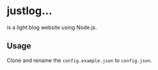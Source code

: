 # justlog...

is a light blog website using Node.js.

## Usage

Clone and rename the `config.example.json` to `config.json`.
